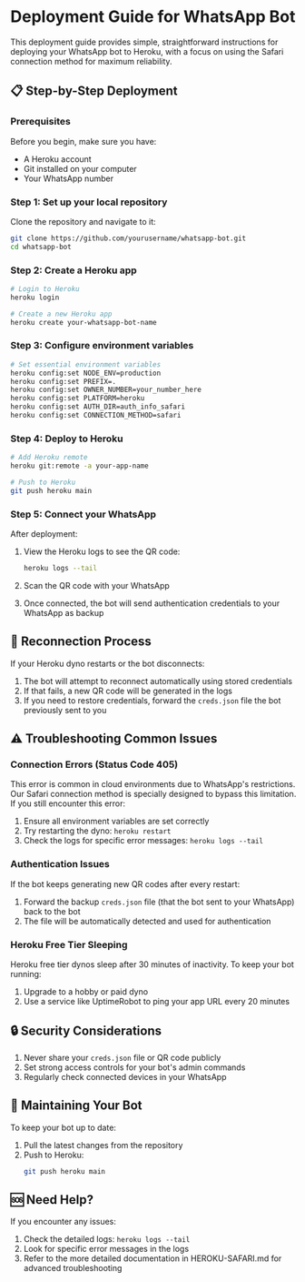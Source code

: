 # Deployment Guide for WhatsApp Bot

This deployment guide provides simple, straightforward instructions for deploying your WhatsApp bot to Heroku, with a focus on using the Safari connection method for maximum reliability.

## 📋 Step-by-Step Deployment

### Prerequisites

Before you begin, make sure you have:
- A Heroku account
- Git installed on your computer
- Your WhatsApp number

### Step 1: Set up your local repository

Clone the repository and navigate to it:

```bash
git clone https://github.com/yourusername/whatsapp-bot.git
cd whatsapp-bot
```

### Step 2: Create a Heroku app

```bash
# Login to Heroku
heroku login

# Create a new Heroku app
heroku create your-whatsapp-bot-name
```

### Step 3: Configure environment variables

```bash
# Set essential environment variables
heroku config:set NODE_ENV=production
heroku config:set PREFIX=.
heroku config:set OWNER_NUMBER=your_number_here
heroku config:set PLATFORM=heroku
heroku config:set AUTH_DIR=auth_info_safari
heroku config:set CONNECTION_METHOD=safari
```

### Step 4: Deploy to Heroku

```bash
# Add Heroku remote
heroku git:remote -a your-app-name

# Push to Heroku
git push heroku main
```

### Step 5: Connect your WhatsApp

After deployment:

1. View the Heroku logs to see the QR code:
   ```bash
   heroku logs --tail
   ```

2. Scan the QR code with your WhatsApp

3. Once connected, the bot will send authentication credentials to your WhatsApp as backup

## 🔄 Reconnection Process

If your Heroku dyno restarts or the bot disconnects:

1. The bot will attempt to reconnect automatically using stored credentials
2. If that fails, a new QR code will be generated in the logs
3. If you need to restore credentials, forward the `creds.json` file the bot previously sent to you

## ⚠️ Troubleshooting Common Issues

### Connection Errors (Status Code 405)

This error is common in cloud environments due to WhatsApp's restrictions. Our Safari connection method is specially designed to bypass this limitation. If you still encounter this error:

1. Ensure all environment variables are set correctly
2. Try restarting the dyno: `heroku restart`
3. Check the logs for specific error messages: `heroku logs --tail`

### Authentication Issues

If the bot keeps generating new QR codes after every restart:

1. Forward the backup `creds.json` file (that the bot sent to your WhatsApp) back to the bot
2. The file will be automatically detected and used for authentication

### Heroku Free Tier Sleeping

Heroku free tier dynos sleep after 30 minutes of inactivity. To keep your bot running:

1. Upgrade to a hobby or paid dyno
2. Use a service like UptimeRobot to ping your app URL every 20 minutes

## 🔒 Security Considerations

1. Never share your `creds.json` file or QR code publicly
2. Set strong access controls for your bot's admin commands
3. Regularly check connected devices in your WhatsApp

## 📱 Maintaining Your Bot

To keep your bot up to date:

1. Pull the latest changes from the repository
2. Push to Heroku:
   ```bash
   git push heroku main
   ```

## 🆘 Need Help?

If you encounter any issues:

1. Check the detailed logs: `heroku logs --tail`
2. Look for specific error messages in the logs
3. Refer to the more detailed documentation in HEROKU-SAFARI.md for advanced troubleshooting